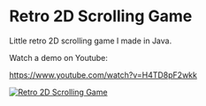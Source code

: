 # Retro 2D Scrolling Game

Little retro 2D scrolling game I made in Java.

Watch a demo on Youtube:

https://www.youtube.com/watch?v=H4TD8pF2wkk

[![Retro 2D Scrolling Game](https://img.youtube.com/vi/H4TD8pF2wkk/0.jpg)](https://www.youtube.com/watch?v=H4TD8pF2wkk)
